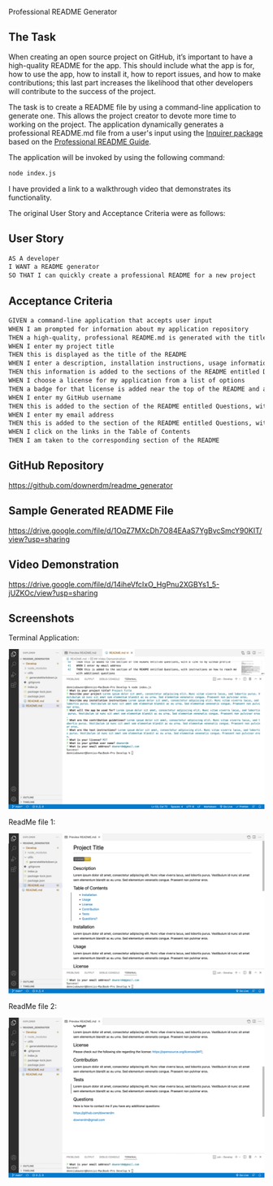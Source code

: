 Professional README Generator

## The Task

When creating an open source project on GitHub, it’s important to have a high-quality README for the app. This should include what the app is for, how to use the app, how to install it, how to report issues, and how to make contributions; this last part increases the likelihood that other developers will contribute to the success of the project. 

The task is to create a README file by using a command-line application to generate one. This allows the project creator to devote more time to working on the project. The application dynamically generates a professional README.md file from a user's input using the [Inquirer package](https://www.npmjs.com/package/inquirer) based on the [Professional README Guide](https://coding-boot-camp.github.io/full-stack/github/professional-readme-guide).

The application will be invoked by using the following command:

```bash
node index.js
```

I have provided a link to a walkthrough video that demonstrates its functionality.

The original User Story and Acceptance Criteria were as follows:

## User Story

```md
AS A developer
I WANT a README generator
SO THAT I can quickly create a professional README for a new project
```

## Acceptance Criteria

```md
GIVEN a command-line application that accepts user input
WHEN I am prompted for information about my application repository
THEN a high-quality, professional README.md is generated with the title of my project and sections entitled Description, Table of Contents, Installation, Usage, License, Contributing, Tests, and Questions
WHEN I enter my project title
THEN this is displayed as the title of the README
WHEN I enter a description, installation instructions, usage information, contribution guidelines, and test instructions
THEN this information is added to the sections of the README entitled Description, Installation, Usage, Contributing, and Tests
WHEN I choose a license for my application from a list of options
THEN a badge for that license is added near the top of the README and a notice is added to the section of the README entitled License that explains which license the application is covered under
WHEN I enter my GitHub username
THEN this is added to the section of the README entitled Questions, with a link to my GitHub profile
WHEN I enter my email address
THEN this is added to the section of the README entitled Questions, with instructions on how to reach me with additional questions
WHEN I click on the links in the Table of Contents
THEN I am taken to the corresponding section of the README
```

## GitHub Repository

<https://github.com/downerdm/readme_generator>

## Sample Generated README File

<https://drive.google.com/file/d/1OqZ7MXcDh7O84EAaS7YgBvcSmcY90KIT/view?usp=sharing>

## Video Demonstration

<https://drive.google.com/file/d/14iheVfcIxO_HgPnu2XGBYs1_5-jUZKOc/view?usp=sharing>

## Screenshots

Terminal Application:

![Terminal Application](./Develop/images/Downer_README1.png)

ReadMe file 1:

![Generated README 1](./Develop/images/Downer_README2.png)

ReadMe file 2:

![Generated README 2](./Develop/images/Downer_README3.png)

